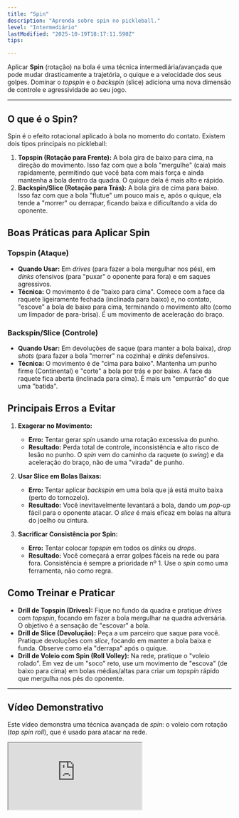 ```yaml
---
title: "Spin"
description: "Aprenda sobre spin no pickleball."
level: "Intermediário"
lastModified: "2025-10-19T18:17:11.590Z"
tips:

---
```


Aplicar **Spin** (rotação) na bola é uma técnica intermediária/avançada que pode mudar drasticamente a trajetória, o quique e a velocidade dos seus golpes. Dominar o *topspin* e o *backspin* (slice) adiciona uma nova dimensão de controle e agressividade ao seu jogo.

---

## O que é o Spin?

Spin é o efeito rotacional aplicado à bola no momento do contato. Existem dois tipos principais no pickleball:

1.  **Topspin (Rotação para Frente):** A bola gira de baixo para cima, na direção do movimento. Isso faz com que a bola "mergulhe" (caia) mais rapidamente, permitindo que você bata com mais força e ainda mantenha a bola dentro da quadra. O quique dela é mais alto e rápido.
2.  **Backspin/Slice (Rotação para Trás):** A bola gira de cima para baixo. Isso faz com que a bola "flutue" um pouco mais e, após o quique, ela tende a "morrer" ou derrapar, ficando baixa e dificultando a vida do oponente.

## Boas Práticas para Aplicar Spin

### Topspin (Ataque)
* **Quando Usar:** Em *drives* (para fazer a bola mergulhar nos pés), em *dinks* ofensivos (para "puxar" o oponente para fora) e em saques agressivos.
* **Técnica:** O movimento é de "baixo para cima". Comece com a face da raquete ligeiramente fechada (inclinada para baixo) e, no contato, "escove" a bola de baixo para cima, terminando o movimento alto (como um limpador de para-brisa). É um movimento de aceleração do braço.

### Backspin/Slice (Controle)
* **Quando Usar:** Em devoluções de saque (para manter a bola baixa), *drop shots* (para fazer a bola "morrer" na cozinha) e *dinks* defensivos.
* **Técnica:** O movimento é de "cima para baixo". Mantenha um punho firme (Continental) e "corte" a bola por trás e por baixo. A face da raquete fica aberta (inclinada para cima). É mais um "empurrão" do que uma "batida".

## Principais Erros a Evitar

1.  **Exagerar no Movimento:**
    * **Erro:** Tentar gerar *spin* usando uma rotação excessiva do punho.
    * **Resultado:** Perda total de controle, inconsistência e alto risco de lesão no punho. O *spin* vem do caminho da raquete (o *swing*) e da aceleração do braço, não de uma "virada" de punho.

2.  **Usar Slice em Bolas Baixas:**
    * **Erro:** Tentar aplicar *backspin* em uma bola que já está muito baixa (perto do tornozelo).
    * **Resultado:** Você inevitavelmente levantará a bola, dando um *pop-up* fácil para o oponente atacar. O *slice* é mais eficaz em bolas na altura do joelho ou cintura.

3.  **Sacrificar Consistência por Spin:**
    * **Erro:** Tentar colocar *topspin* em todos os *dinks* ou *drops*.
    * **Resultado:** Você começará a errar golpes fáceis na rede ou para fora. Consistência é sempre a prioridade nº 1. Use o *spin* como uma ferramenta, não como regra.

## Como Treinar e Praticar

* **Drill de Topspin (Drives):** Fique no fundo da quadra e pratique *drives* com *topspin*, focando em fazer a bola mergulhar na quadra adversária. O objetivo é a sensação de "escovar" a bola.
* **Drill de Slice (Devolução):** Peça a um parceiro que saque para você. Pratique devoluções com *slice*, focando em manter a bola baixa e funda. Observe como ela "derrapa" após o quique.
* **Drill de Voleio com Spin (Roll Volley):** Na rede, pratique o "voleio rolado". Em vez de um "soco" reto, use um movimento de "escova" (de baixo para cima) em bolas médias/altas para criar um *topspin* rápido que mergulha nos pés do oponente.

---

## Vídeo Demonstrativo

Este vídeo demonstra uma técnica avançada de *spin*: o voleio com rotação (*top spin roll*), que é usado para atacar na rede.

<div class="youtube-video">
  <iframe 
    src="https://www.youtube.com/embed/ADwoPW3uz2s?rel=0&modestbranding=1&fs=1&cc_load_policy=1" 
    title="Como fazer o voleio com Spin “Top Spin Roll” (YouTube)" 
    allow="accelerometer; autoplay; clipboard-write; encrypted-media; gyroscope; picture-in-picture" 
    allowfullscreen>
  </iframe>
</div>